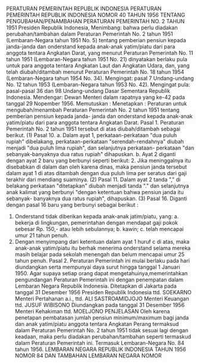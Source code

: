  PERATURAN PEMERINTAH REPUBLIK INDONESIA PERATURAN PEMERINTAH REPUBLIK INDONESIA NOMOR 40 TAHUN 1956 TENTANG PENGUBAHAN/PENAMBAHAN PERATURAN PEMERINTAH NO. 2 TAHUN 1951 Presiden Republik Indonesia,
Menimbang:
 bahwa perlu diadakan perubahan/tambahan dalam Peraturan Pemerintah No. 2 tahun 1951 (Lembaran-Negara tahun 1951 No. 5) tentang pemberian pensiun kepada janda-janda dan onderstand kepada anak-anak yatim/piatu dari para anggota tentara Angkatan Darat, yang menurut Peraturan Pemerintah No. 11 tahun 1951 (Lembaran-Negara tahun 1951 No. 21) dinyatakan berlaku pula untuk para anggota tentara Angkatan Laut dan Angkatan Udara, dan, yang telah diubah/ditambah menurut Peraturan Pemerintah No. 18 tahun 1954 (Lembaran-Negara tahun 1954 No. 34). Mengingat: pasal 7 Undang-undang No. 12 tahun 1953 (Lembaran-Negara tahun 1953 No. 42). Mengingat pula: pasal-pasal 36 dan 98 Undang-undang Dasar Sementara Republik Indonesia. Mendengar: Dewan Menteri dalam rapatnya yang ke-42 pada tanggal 29 Nopember 1956. Memutuskan : Menetapkan : Peraturan untuk mengubah/menambah Peraturan Pemerintah No. 2 tahun 1951 tentang pemberian pensiun kepada janda- janda dan onderstand kepada anak-anak yatim/piatu dari para anggota tentara Angkatan Darat. Pasal 1. Peraturan Pemerintah No. 2 tahun 1951 tersebut di atas diubah/ditambah sebagai berikut. (1) Pasal 10.
a. Dalam ayat 1, perkataan-perkataan "dua puluh rupiah" dibelakang, perkataan-perkataan "serendah-rendahnya" diubah menjadi "dua puluh lima rupiah", dan selanjutnya perkataan- perkataan "dan sebanyak-banyaknya dua ratus rupiah" dihapuskan.
b. Ayat 2 diganti dengan ayat 2 baru yang berbunyi seperti berikut:
2. Jika meninggalnya itu disebabkan di dalam dan oleh karena dinas, maka pensiun janda tersebut dalam ayat 1 di atas ditambah dengan dua puluh lima per seratus dari gaji terakhir dari mendiang suaminya.
(2) Pasal 11. Dalam ayat 2 tanda "," di belakang perkataan "ditetapkan" diubah menjadi tanda "." dan selanjutnya anak kalimat yang berbunyi "dengan ketentuan bahwa pensiun janda itu sebanyak- banyaknya dua ratus rupiah", dihapuskan.
(3) Pasal 16. Diganti dengan pasal 16 baru yang berbunyi sebagai berikut :
1. Onderstand tidak diberikan kepada anak-anak jatim/piatu, yang:
a. bekerja di lingkungan, pemerintahan dengan mendapat gaji pokok sebesar Rp. 150,- atau lebih sebulannya;
b. kawin;
c. telah mencapai umur 21 tahun penuh.
2. Dengan menyimpang dari ketentuan dalam ayat 1 huruf c di atas, maka anak-anak yatim/piatu itu berhak menerima onderstand selama mereka masih belajar pada sekolah menengah dan belum mencapai umur 25 tahun penuh. Pasal 2. Peraturan Pemerintah ini mulai berlaku pada hari diundangkan serta mempunyai daya surut hingga tanggal 1 Januari 1950. Agar supaya setiap orang dapat mengetahuinya,memerintahkan pengundangan Peraturan Pemerintah ini dengan penempatan dalam Lembaran Negara Republik Indonesia. Ditetapkan di Jakarta pada tanggal 31 Desember 1956 Presiden Republik Indonesia ttd. SOEKARNO Menteri Pertahanan a.i., ttd. ALI SASTROAMIDJOJO Menteri Keuangan ttd. JUSUF WIBISONO Diundangkan pada tanggal 31 Desember 1956 Menteri Kehakiman ttd. MOELJONO PENJELASAN Oleh karena penetapan pembatasan jumlah pensiun minimum/maximum bagi janda dan anak yatim/piatu anggota tentara Angkatan Perang termaksud dalam Peraturan Pemerintah No. 2 tahun 1951 tidak sesuai lagi dengan keadaan, maka perlu diadakan perubahan/tambahan seperti termaskud dalam Peraturan Pemerintah ini. Termasuk Lembaran-Negara No. 84 tahun 1956. LEMBARAN NEGARA REPUBLIK INDONESIA TAHUN 1956 NOMOR 84 DAN TAMBAHAN LEMBARAN NEGARA NOMOR